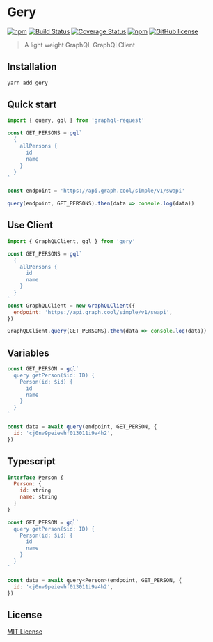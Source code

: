 # Gery

[![npm](https://img.shields.io/npm/v/gery.svg)](https://www.npmjs.com/package/gery) [![Build Status](https://travis-ci.org/forsigner/gery.svg?branch=master)](https://travis-ci.org/forsigner/gery) [![Coverage Status](https://coveralls.io/repos/github/forsigner/gery/badge.svg?branch=master)](https://coveralls.io/github/forsigner/gery?branch=master)
[![npm](https://img.shields.io/badge/TypeScript-%E2%9C%93-007ACC.svg)](https://www.typescriptlang.org/) [![GitHub license](https://img.shields.io/github/license/forsigner/gery.svg)](https://github.com/forsigner/gery/blob/master/LICENSE)

> A light weight GraphQL GraphQLClient

## Installation

```sh
yarn add gery
```

## Quick start

```js
import { query, gql } from 'graphql-request'

const GET_PERSONS = gql`
  {
    allPersons {
      id
      name
    }
  }
`

const endpoint = 'https://api.graph.cool/simple/v1/swapi'

query(endpoint, GET_PERSONS).then(data => console.log(data))
```

## Use Client

```js
import { GraphQLClient, gql } from 'gery'

const GET_PERSONS = gql`
  {
    allPersons {
      id
      name
    }
  }
`
const GraphQLClient = new GraphQLClient({
  endpoint: 'https://api.graph.cool/simple/v1/swapi',
})

GraphQLClient.query(GET_PERSONS).then(data => console.log(data))
```

## Variables

```js
const GET_PERSON = gql`
  query getPerson($id: ID) {
    Person(id: $id) {
      id
      name
    }
  }
`

const data = await query(endpoint, GET_PERSON, {
  id: 'cj0nv9peiewhf013011i9a4h2',
})
```

## Typescript

```js
interface Person {
  Person: {
    id: string
    name: string
  }
}

const GET_PERSON = gql`
  query getPerson($id: ID) {
    Person(id: $id) {
      id
      name
    }
  }
`

const data = await query<Person>(endpoint, GET_PERSON, {
  id: 'cj0nv9peiewhf013011i9a4h2',
})
```

## License

[MIT License](https://github.com/forsigner/gery/blob/master/LICENSE)
